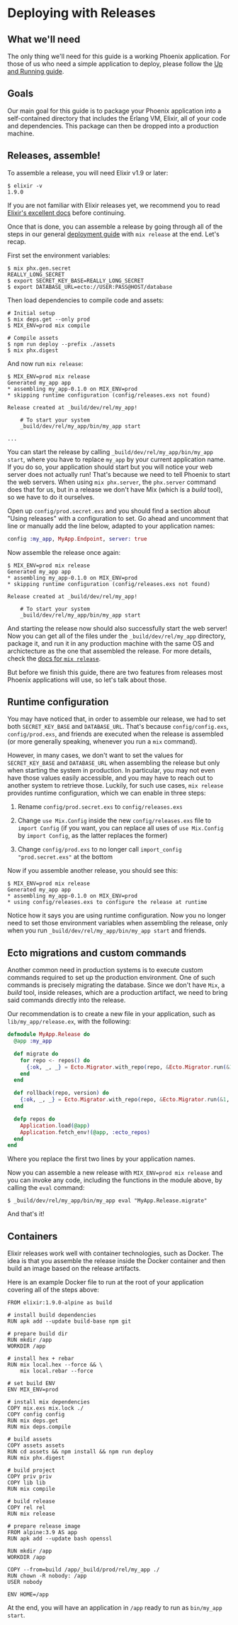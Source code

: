 # Deploying with Releases

## What we'll need

The only thing we'll need for this guide is a working Phoenix application. For those of us who need a simple application to deploy, please follow the [Up and Running guide](up_and_running.html).

## Goals

Our main goal for this guide is to package your Phoenix application into a self-contained directory that includes the Erlang VM, Elixir, all of your code and dependencies. This package can then be dropped into a production machine.

## Releases, assemble!

To assemble a release, you will need Elixir v1.9 or later:

```console
$ elixir -v
1.9.0
```

If you are not familiar with Elixir releases yet, we recommend you to read [Elixir's excellent docs](https://hexdocs.pm/mix/Mix.Tasks.Release.html) before continuing.

Once that is done, you can assemble a release by going through all of the steps in our general [deployment guide](deployment.html) with `mix release` at the end. Let's recap.

First set the environment variables:

```
$ mix phx.gen.secret
REALLY_LONG_SECRET
$ export SECRET_KEY_BASE=REALLY_LONG_SECRET
$ export DATABASE_URL=ecto://USER:PASS@HOST/database
```

Then load dependencies to compile code and assets:

```
# Initial setup
$ mix deps.get --only prod
$ MIX_ENV=prod mix compile

# Compile assets
$ npm run deploy --prefix ./assets
$ mix phx.digest
```

And now run `mix release`:

```
$ MIX_ENV=prod mix release
Generated my_app app
* assembling my_app-0.1.0 on MIX_ENV=prod
* skipping runtime configuration (config/releases.exs not found)

Release created at _build/dev/rel/my_app!

    # To start your system
    _build/dev/rel/my_app/bin/my_app start

...
```

You can start the release by calling `_build/dev/rel/my_app/bin/my_app start`, where you have to replace `my_app` by your current application name. If you do so, your application should start but you will notice your web server does not actually run! That's because we need to tell Phoenix to start the web servers. When using `mix phx.server`, the `phx.server` command does that for us, but in a release we don't have Mix (which is a *build* tool), so we have to do it ourselves.

Open up `config/prod.secret.exs` and you should find a section about "Using releases" with a configuration to set. Go ahead and uncomment that line or manually add the line below, adapted to your application names:

```elixir
config :my_app, MyApp.Endpoint, server: true
```

Now assemble the release once again:

```
$ MIX_ENV=prod mix release
Generated my_app app
* assembling my_app-0.1.0 on MIX_ENV=prod
* skipping runtime configuration (config/releases.exs not found)

Release created at _build/dev/rel/my_app!

    # To start your system
    _build/dev/rel/my_app/bin/my_app start
```

And starting the release now should also successfully start the web server! Now you can get all of the files under the `_build/dev/rel/my_app` directory, package it, and run it in any production machine with the same OS and archictecture as the one that assembled the release. For more details, check the [docs for `mix release`](https://hexdocs.pm/mix/Mix.Tasks.Release.html).

But before we finish this guide, there are two features from releases most Phoenix applications will use, so let's talk about those.

## Runtime configuration

You may have noticed that, in order to assemble our release, we had to set both `SECRET_KEY_BASE` and `DATABASE_URL`. That's because `config/config.exs`, `config/prod.exs`, and friends are executed when the release is assembled (or more generally speaking, whenever you run a `mix` command).

However, in many cases, we don't want to set the values for `SECRET_KEY_BASE` and `DATABASE_URL` when assembling the release but only when starting the system in production. In particular, you may not even have those values easily accessible, and you may have to reach out to another system to retrieve those. Luckily, for such use cases, `mix release` provides runtime configuration, which we can enable in three steps:

1. Rename `config/prod.secret.exs` to `config/releases.exs`

2. Change `use Mix.Config` inside the new `config/releases.exs` file to `import Config` (if you want, you can replace all uses of `use Mix.Config` by `import Config`, as the latter replaces the former)

3. Change `config/prod.exs` to no longer call `import_config "prod.secret.exs"` at the bottom

Now if you assemble another release, you should see this:

```
$ MIX_ENV=prod mix release
Generated my_app app
* assembling my_app-0.1.0 on MIX_ENV=prod
* using config/releases.exs to configure the release at runtime
```

Notice how it says you are using runtime configuration. Now you no longer need to set those environment variables when assembling the release, only when you run `_build/dev/rel/my_app/bin/my_app start` and friends.

## Ecto migrations and custom commands

Another common need in production systems is to execute custom commands required to set up the production environment. One of such commands is precisely migrating the database. Since we don't have `Mix`, a *build* tool, inside releases, which are a production artifact, we need to bring said commands directly into the release.

Our recommendation is to create a new file in your application, such as `lib/my_app/release.ex`, with the following:

```elixir
defmodule MyApp.Release do
  @app :my_app

  def migrate do
    for repo <- repos() do
      {:ok, _, _} = Ecto.Migrator.with_repo(repo, &Ecto.Migrator.run(&1, :up, all: true))
    end
  end

  def rollback(repo, version) do
    {:ok, _, _} = Ecto.Migrator.with_repo(repo, &Ecto.Migrator.run(&1, :down, to: version))
  end

  defp repos do
    Application.load(@app)
    Application.fetch_env!(@app, :ecto_repos)
  end
end
```

Where you replace the first two lines by your application names.

Now you can assemble a new release with `MIX_ENV=prod mix release` and you can invoke any code, including the functions in the module above, by calling the `eval` command:

```
$ _build/dev/rel/my_app/bin/my_app eval "MyApp.Release.migrate"
```

And that's it!

## Containers

Elixir releases work well with container technologies, such as Docker. The idea is that you assemble the release inside the Docker container and then build an image based on the release artifacts.

Here is an example Docker file to run at the root of your application covering all of the steps above:

```
FROM elixir:1.9.0-alpine as build

# install build dependencies
RUN apk add --update build-base npm git

# prepare build dir
RUN mkdir /app
WORKDIR /app

# install hex + rebar
RUN mix local.hex --force && \
    mix local.rebar --force

# set build ENV
ENV MIX_ENV=prod

# install mix dependencies
COPY mix.exs mix.lock ./
COPY config config
RUN mix deps.get
RUN mix deps.compile

# build assets
COPY assets assets
RUN cd assets && npm install && npm run deploy
RUN mix phx.digest

# build project
COPY priv priv
COPY lib lib
RUN mix compile

# build release
COPY rel rel
RUN mix release

# prepare release image
FROM alpine:3.9 AS app
RUN apk add --update bash openssl

RUN mkdir /app
WORKDIR /app

COPY --from=build /app/_build/prod/rel/my_app ./
RUN chown -R nobody: /app
USER nobody

ENV HOME=/app
```

At the end, you will have an application in `/app` ready to run as `bin/my_app start`.
